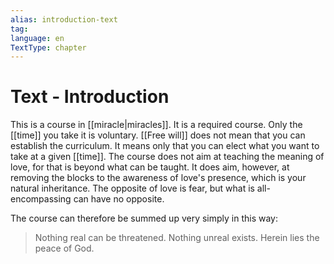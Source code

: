 ```yaml
---
alias: introduction-text
tag:
language: en
TextType: chapter
---
```

# Text - Introduction
This is a course in [[miracle|miracles]]. It is a required course. Only the [[time]] you take it is voluntary. [[Free will]] does not mean that you can establish the curriculum. It means only that you can elect what you want to take at a given [[time]]. The course does not aim at teaching the meaning of love, for that is beyond what can be taught. It does aim, however, at removing the blocks to the awareness of love's presence, which is your natural inheritance. The opposite of love is fear, but what is all-encompassing can have no opposite.

The course can therefore be summed up very simply in this way:
>Nothing real can be threatened.
>Nothing unreal exists.
>Herein lies the peace of God.
